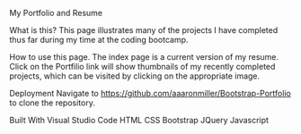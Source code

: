 My Portfolio and Resume


What is this?
This page illustrates many of the projects I have completed thus far during my time at the coding bootcamp.

How to use this page.
The index page is a current version of my resume.
Click on the Portfilio link will show thumbnails of my recently completed projects, which can be visited by clicking on the appropriate image.

Deployment
Navigate to https://github.com/aaaronmiller/Bootstrap-Portfolio to clone the repository.

Built With
Visual Studio Code 
HTML 
CSS 
Bootstrap 
JQuery 
Javascript 
